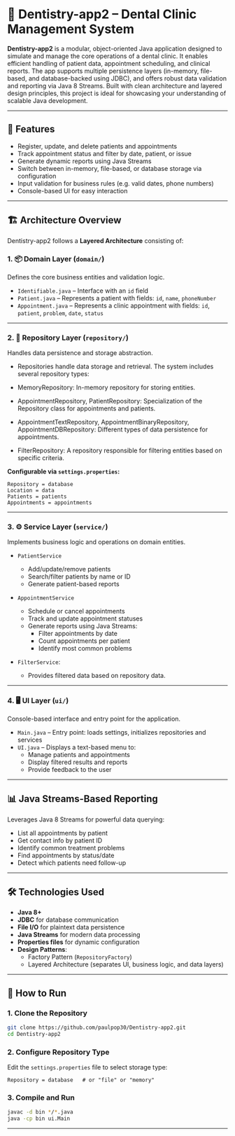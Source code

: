 
# 🦷 Dentistry-app2 – Dental Clinic Management System

**Dentistry-app2** is a modular, object-oriented Java application designed to simulate and manage the core operations of a dental clinic. It enables efficient handling of patient data, appointment scheduling, and clinical reports. The app supports multiple persistence layers (in-memory, file-based, and database-backed using JDBC), and offers robust data validation and reporting via Java 8 Streams. Built with clean architecture and layered design principles, this project is ideal for showcasing your understanding of scalable Java development.

---

## 🚀 Features

- Register, update, and delete patients and appointments
- Track appointment status and filter by date, patient, or issue
- Generate dynamic reports using Java Streams
- Switch between in-memory, file-based, or database storage via configuration
- Input validation for business rules (e.g. valid dates, phone numbers)
- Console-based UI for easy interaction

---

## 🏗️ Architecture Overview

Dentistry-app2 follows a **Layered Architecture** consisting of:

### 1. 📦 Domain Layer (`domain/`)
Defines the core business entities and validation logic.

- `Identifiable.java` – Interface with an `id` field
- `Patient.java` – Represents a patient with fields: `id`, `name`, `phoneNumber`
- `Appointment.java` – Represents a clinic appointment with fields: `id`, `patient`, `problem`, `date`, `status`

---

### 2. 💾 Repository Layer (`repository/`)
Handles data persistence and storage abstraction.

- Repositories handle data storage and retrieval. The system includes several repository types:

- MemoryRepository: In-memory repository for storing entities.

- AppointmentRepository, PatientRepository: Specialization of the Repository class for appointments and patients.

- AppointmentTextRepository, AppointmentBinaryRepository, AppointmentDBRepository: Different types of data persistence for appointments.

- FilterRepository: A repository responsible for filtering entities based on specific criteria.
  
**Configurable via `settings.properties`:**
```properties
Repository = database
Location = data
Patients = patients
Appointments = appointments
```

---

### 3. ⚙️ Service Layer (`service/`)
Implements business logic and operations on domain entities.

- `PatientService`  
  - Add/update/remove patients  
  - Search/filter patients by name or ID  
  - Generate patient-based reports

- `AppointmentService`  
  - Schedule or cancel appointments  
  - Track and update appointment statuses  
  - Generate reports using Java Streams:
    - Filter appointments by date
    - Count appointments per patient
    - Identify most common problems
 - `FilterService`:
   - Provides filtered data based on repository data.
---

### 4. 🖥️ UI Layer (`ui/`)
Console-based interface and entry point for the application.

- `Main.java` – Entry point: loads settings, initializes repositories and services
- `UI.java` – Displays a text-based menu to:
  - Manage patients and appointments
  - Display filtered results and reports
  - Provide feedback to the user

---

## 📊 Java Streams-Based Reporting

Leverages Java 8 Streams for powerful data querying:
- List all appointments by patient
- Get contact info by patient ID
- Identify common treatment problems
- Find appointments by status/date
- Detect which patients need follow-up

---

## 🛠 Technologies Used

- **Java 8+**
- **JDBC** for database communication
- **File I/O** for plaintext data persistence
- **Java Streams** for modern data processing
- **Properties files** for dynamic configuration
- **Design Patterns**:
  - Factory Pattern (`RepositoryFactory`)
  - Layered Architecture (separates UI, business logic, and data layers)

---

## 🧪 How to Run

### 1. Clone the Repository
```bash
git clone https://github.com/paulpop30/Dentistry-app2.git
cd Dentistry-app2
```

### 2. Configure Repository Type

Edit the `settings.properties` file to select storage type:
```properties
Repository = database   # or "file" or "memory"
```

### 3. Compile and Run
```bash
javac -d bin */*.java
java -cp bin ui.Main
```

---
